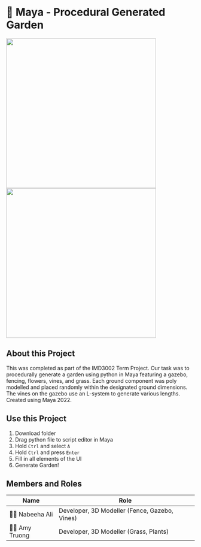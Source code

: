 # :sunflower: Maya - Procedural Generated Garden

<img src=https://user-images.githubusercontent.com/47696964/165367639-a557a64b-3e72-4383-a7c2-82e9e227152e.jpg width=400> <img src=https://user-images.githubusercontent.com/47696964/165367776-e0c2846e-efce-4c06-b862-c298551a84b5.jpg width=400>


## About this Project
This was completed as part of the IMD3002 Term Project. Our task was to procedurally generate a garden using python in Maya featuring a gazebo, fencing, flowers, vines, and grass. Each ground component was poly modelled and placed randomly within the designated ground dimensions. The vines on the gazebo use an L-system to generate various lengths. Created using Maya 2022. 

## Use this Project
1. Download folder
2. Drag python file to script editor in Maya
3. Hold `Ctrl` and select `A`
4. Hold `Ctrl` and press `Enter`
5. Fill in all elements of the UI
6. Generate Garden!

## Members and Roles
| Name  | Role |
| ------------- | ------------- |
| :woman_technologist: Nabeeha Ali  | Developer, 3D Modeller (Fence, Gazebo, Vines)  |
| :woman_technologist: Amy Truong  | Developer, 3D Modeller (Grass, Plants) |
